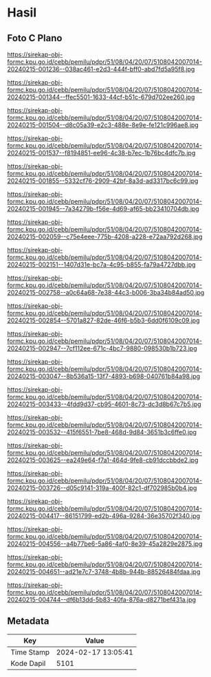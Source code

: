 # Hasil

## Foto C Plano

https://sirekap-obj-formc.kpu.go.id/cebb/pemilu/pdpr/51/08/04/20/07/5108042007014-20240215-001236--038ac461-e2d3-444f-bff0-abd7fd5a95f8.jpg

https://sirekap-obj-formc.kpu.go.id/cebb/pemilu/pdpr/51/08/04/20/07/5108042007014-20240215-001344--ffec5501-1633-44cf-b51c-679d702ee260.jpg

https://sirekap-obj-formc.kpu.go.id/cebb/pemilu/pdpr/51/08/04/20/07/5108042007014-20240215-001504--d8c05a39-e2c3-488e-8e9e-fe121c996ae8.jpg

https://sirekap-obj-formc.kpu.go.id/cebb/pemilu/pdpr/51/08/04/20/07/5108042007014-20240215-001537--f8194851-ee96-4c38-b7ec-1b76bc4dfc7b.jpg

https://sirekap-obj-formc.kpu.go.id/cebb/pemilu/pdpr/51/08/04/20/07/5108042007014-20240215-001855--5332cf76-2909-42bf-8a3d-ad3317bc6c99.jpg

https://sirekap-obj-formc.kpu.go.id/cebb/pemilu/pdpr/51/08/04/20/07/5108042007014-20240215-001945--7a34279b-f56e-4d69-af65-bb23410704db.jpg

https://sirekap-obj-formc.kpu.go.id/cebb/pemilu/pdpr/51/08/04/20/07/5108042007014-20240215-002059--c75e4eee-775b-4208-a228-e72aa792d268.jpg

https://sirekap-obj-formc.kpu.go.id/cebb/pemilu/pdpr/51/08/04/20/07/5108042007014-20240215-002151--1407d31e-bc7a-4c95-b855-fa79a4727dbb.jpg

https://sirekap-obj-formc.kpu.go.id/cebb/pemilu/pdpr/51/08/04/20/07/5108042007014-20240215-002758--a0c64a68-7e38-44c3-b006-3ba34b84ad50.jpg

https://sirekap-obj-formc.kpu.go.id/cebb/pemilu/pdpr/51/08/04/20/07/5108042007014-20240215-002854--5701a827-82de-46f6-b5b3-6dd0f6109c09.jpg

https://sirekap-obj-formc.kpu.go.id/cebb/pemilu/pdpr/51/08/04/20/07/5108042007014-20240215-002947--7cf112ee-671c-4bc7-9880-098530b1b723.jpg

https://sirekap-obj-formc.kpu.go.id/cebb/pemilu/pdpr/51/08/04/20/07/5108042007014-20240215-003047--8b536a15-13f7-4893-b698-040761b84a98.jpg

https://sirekap-obj-formc.kpu.go.id/cebb/pemilu/pdpr/51/08/04/20/07/5108042007014-20240215-003433--4fdd9d37-cb95-4601-8c73-dc3d8b67c7b5.jpg

https://sirekap-obj-formc.kpu.go.id/cebb/pemilu/pdpr/51/08/04/20/07/5108042007014-20240215-003532--415f6551-7be8-468d-9d84-3651b3c6ffe0.jpg

https://sirekap-obj-formc.kpu.go.id/cebb/pemilu/pdpr/51/08/04/20/07/5108042007014-20240215-003625--ea249e64-f7a1-464d-9fe8-cb91dccbbde2.jpg

https://sirekap-obj-formc.kpu.go.id/cebb/pemilu/pdpr/51/08/04/20/07/5108042007014-20240215-003726--d05c9141-319a-400f-82c1-df702985b0b4.jpg

https://sirekap-obj-formc.kpu.go.id/cebb/pemilu/pdpr/51/08/04/20/07/5108042007014-20240215-004417--86151799-ed2b-496a-9284-36e35702f340.jpg

https://sirekap-obj-formc.kpu.go.id/cebb/pemilu/pdpr/51/08/04/20/07/5108042007014-20240215-004556--a4b77be6-5a86-4af0-8e39-45a2829e2875.jpg

https://sirekap-obj-formc.kpu.go.id/cebb/pemilu/pdpr/51/08/04/20/07/5108042007014-20240215-004651--ad21e7c7-3748-4b8b-944b-88526484fdaa.jpg

https://sirekap-obj-formc.kpu.go.id/cebb/pemilu/pdpr/51/08/04/20/07/5108042007014-20240215-004744--df6b13dd-5b83-40fa-876a-d8271bef431a.jpg


## Metadata

| Key        | Value               |
| ---------- | ------------------- |
| Time Stamp | 2024-02-17 13:05:41 |
| Kode Dapil | 5101                |



